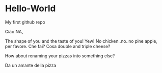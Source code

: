 # Hello-World
My first github repo

Ciao NA,

The shape of you and the taste of you! 
Yew! No chicken..no..no pine apple, per favore.
Che fai? Cosa double and triple cheese?

How about renaming your pizzas into something else?


Da un amante della pizza
